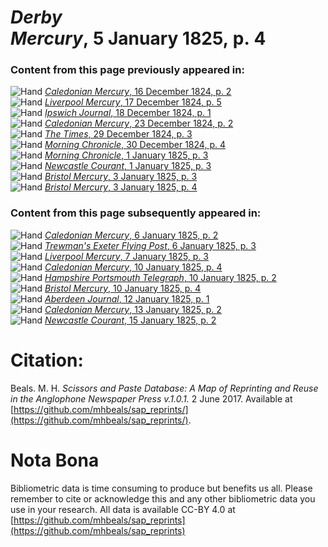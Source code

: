 # *Derby Mercury*, 5 January 1825, p. 4  
  
### Content from this page previously appeared in:  
![Hand](http://scissorsandpaste.net/wp-content/uploads/2017/06/smallhandpointer.png) [*Caledonian Mercury*, 16 December 1824, p. 2](https://mhbeals.github.io/sap_html/Caledonian-Mercury/Caledonian-Mercury-16-December-1824-p-2)  
![Hand](http://scissorsandpaste.net/wp-content/uploads/2017/06/smallhandpointer.png) [*Liverpool Mercury*, 17 December 1824, p. 5](https://mhbeals.github.io/sap_html/Liverpool-Mercury/Liverpool-Mercury-17-December-1824-p-5)  
![Hand](http://scissorsandpaste.net/wp-content/uploads/2017/06/smallhandpointer.png) [*Ipswich Journal*, 18 December 1824, p. 1](https://mhbeals.github.io/sap_html/Ipswich-Journal/Ipswich-Journal-18-December-1824-p-1)  
![Hand](http://scissorsandpaste.net/wp-content/uploads/2017/06/smallhandpointer.png) [*Caledonian Mercury*, 23 December 1824, p. 2](https://mhbeals.github.io/sap_html/Caledonian-Mercury/Caledonian-Mercury-23-December-1824-p-2)  
![Hand](http://scissorsandpaste.net/wp-content/uploads/2017/06/smallhandpointer.png) [*The Times*, 29 December 1824, p. 3](https://mhbeals.github.io/sap_html/The-Times/The-Times-29-December-1824-p-3)  
![Hand](http://scissorsandpaste.net/wp-content/uploads/2017/06/smallhandpointer.png) [*Morning Chronicle*, 30 December 1824, p. 4](https://mhbeals.github.io/sap_html/Morning-Chronicle/Morning-Chronicle-30-December-1824-p-4)  
![Hand](http://scissorsandpaste.net/wp-content/uploads/2017/06/smallhandpointer.png) [*Morning Chronicle*, 1 January 1825, p. 3](https://mhbeals.github.io/sap_html/Morning-Chronicle/Morning-Chronicle-1-January-1825-p-3)  
![Hand](http://scissorsandpaste.net/wp-content/uploads/2017/06/smallhandpointer.png) [*Newcastle Courant*, 1 January 1825, p. 3](https://mhbeals.github.io/sap_html/Newcastle-Courant/Newcastle-Courant-1-January-1825-p-3)  
![Hand](http://scissorsandpaste.net/wp-content/uploads/2017/06/smallhandpointer.png) [*Bristol Mercury*, 3 January 1825, p. 3](https://mhbeals.github.io/sap_html/Bristol-Mercury/Bristol-Mercury-3-January-1825-p-3)  
![Hand](http://scissorsandpaste.net/wp-content/uploads/2017/06/smallhandpointer.png) [*Bristol Mercury*, 3 January 1825, p. 4](https://mhbeals.github.io/sap_html/Bristol-Mercury/Bristol-Mercury-3-January-1825-p-4)  
  
### Content from this page subsequently appeared in:  
![Hand](http://scissorsandpaste.net/wp-content/uploads/2017/06/smallhandpointer.png) [*Caledonian Mercury*, 6 January 1825, p. 2](https://mhbeals.github.io/sap_html/Caledonian-Mercury/Caledonian-Mercury-6-January-1825-p-2)  
![Hand](http://scissorsandpaste.net/wp-content/uploads/2017/06/smallhandpointer.png) [*Trewman's Exeter Flying Post*, 6 January 1825, p. 3](https://mhbeals.github.io/sap_html/Trewman's-Exeter-Flying-Post/Trewman's-Exeter-Flying-Post-6-January-1825-p-3)  
![Hand](http://scissorsandpaste.net/wp-content/uploads/2017/06/smallhandpointer.png) [*Liverpool Mercury*, 7 January 1825, p. 3](https://mhbeals.github.io/sap_html/Liverpool-Mercury/Liverpool-Mercury-7-January-1825-p-3)  
![Hand](http://scissorsandpaste.net/wp-content/uploads/2017/06/smallhandpointer.png) [*Caledonian Mercury*, 10 January 1825, p. 4](https://mhbeals.github.io/sap_html/Caledonian-Mercury/Caledonian-Mercury-10-January-1825-p-4)  
![Hand](http://scissorsandpaste.net/wp-content/uploads/2017/06/smallhandpointer.png) [*Hampshire Portsmouth Telegraph*, 10 January 1825, p. 2](https://mhbeals.github.io/sap_html/Hampshire-Portsmouth-Telegraph/Hampshire-Portsmouth-Telegraph-10-January-1825-p-2)  
![Hand](http://scissorsandpaste.net/wp-content/uploads/2017/06/smallhandpointer.png) [*Bristol Mercury*, 10 January 1825, p. 4](https://mhbeals.github.io/sap_html/Bristol-Mercury/Bristol-Mercury-10-January-1825-p-4)  
![Hand](http://scissorsandpaste.net/wp-content/uploads/2017/06/smallhandpointer.png) [*Aberdeen Journal*, 12 January 1825, p. 1](https://mhbeals.github.io/sap_html/Aberdeen-Journal/Aberdeen-Journal-12-January-1825-p-1)  
![Hand](http://scissorsandpaste.net/wp-content/uploads/2017/06/smallhandpointer.png) [*Caledonian Mercury*, 13 January 1825, p. 2](https://mhbeals.github.io/sap_html/Caledonian-Mercury/Caledonian-Mercury-13-January-1825-p-2)  
![Hand](http://scissorsandpaste.net/wp-content/uploads/2017/06/smallhandpointer.png) [*Newcastle Courant*, 15 January 1825, p. 2](https://mhbeals.github.io/sap_html/Newcastle-Courant/Newcastle-Courant-15-January-1825-p-2)  


# Citation: 

Beals. M. H. *Scissors and Paste Database: A Map of Reprinting and Reuse in the Anglophone Newspaper Press v.1.0.1.* 2 June 2017. Available at [https://github.com/mhbeals/sap_reprints/](https://github.com/mhbeals/sap_reprints/). 

# Nota Bona

Bibliometric data is time consuming to produce but benefits us all. Please remember to cite or acknowledge this and any other bibliometric data you use in your research. All data is available CC-BY 4.0 at [https://github.com/mhbeals/sap_reprints](https://github.com/mhbeals/sap_reprints)